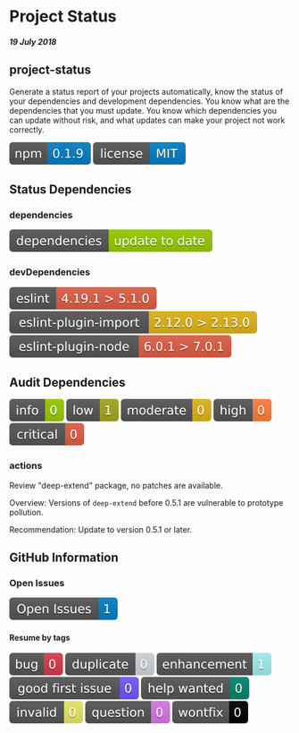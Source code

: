 # Project Status
##### 19 July 2018
  ## project-status
Generate a status report of your projects automatically, know the status of your dependencies and development dependencies. You know what are the dependencies that you must update. You know which dependencies you can update without risk, and what updates can make your project not work correctly.

![](./assets/npm.svg) ![](./assets/license.svg) 
## Status Dependencies
### dependencies
![](./assets/dependencies.svg) 
### devDependencies
![](./assets/eslint.svg) ![](./assets/eslint-plugin-import.svg) ![](./assets/eslint-plugin-node.svg) 
## Audit Dependencies
![](./assets/info.svg) ![](./assets/low.svg) ![](./assets/moderate.svg) ![](./assets/high.svg) ![](./assets/critical.svg) 
### actions

   Review "deep-extend" package, no patches are available.

   Overview: Versions of `deep-extend` before 0.5.1 are vulnerable to prototype pollution.

   Recommendation: Update to version 0.5.1 or later.
## GitHub Information
### Open Issues
![](./assets/Open-Issues.svg) 
#### Resume by tags
[![bug](./assets/bug.svg)](https://github.com/VictorDeAndres/projectStauts/issues?q=is%3Aissue+is%3Aopen+label%3Abug)
[![duplicate](./assets/duplicate.svg)](https://github.com/VictorDeAndres/projectStauts/issues?q=is%3Aissue+is%3Aopen+label%3Aduplicate)
[![enhancement](./assets/enhancement.svg)](https://github.com/VictorDeAndres/projectStauts/issues?q=is%3Aissue+is%3Aopen+label%3Aenhancement)
[![good first issue](./assets/good-first-issue.svg)](https://github.com/VictorDeAndres/projectStauts/issues?q=is%3Aissue+is%3Aopen+label%3Agood%20first%20issue)
[![help wanted](./assets/help-wanted.svg)](https://github.com/VictorDeAndres/projectStauts/issues?q=is%3Aissue+is%3Aopen+label%3Ahelp%20wanted)
[![invalid](./assets/invalid.svg)](https://github.com/VictorDeAndres/projectStauts/issues?q=is%3Aissue+is%3Aopen+label%3Ainvalid)
[![question](./assets/question.svg)](https://github.com/VictorDeAndres/projectStauts/issues?q=is%3Aissue+is%3Aopen+label%3Aquestion)
[![wontfix](./assets/wontfix.svg)](https://github.com/VictorDeAndres/projectStauts/issues?q=is%3Aissue+is%3Aopen+label%3Awontfix)
